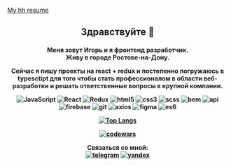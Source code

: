 [My hh resume](https://rostov.hh.ru/resume/ed437a84ff0be57a830039ed1f79756b666c58)
<h2 align="center">
Здравствуйте 👋<br>
</h2>
  <h4 align="center">
Меня зовут Игорь и я фронтенд разработчик. <br>
Живу в городе Ростове-на-Дону.<br>
      </p>
      <p align="center">
Сейчас я пишу проекты на react + redux и постепенно погружаюсь в typesctipt для того чтобы
стать профессионалом в области веб-разработки и решать ответственные вопросы в крупной компании.
</p>
    
![JavaScript](https://img.shields.io/badge/-JavaScript-003131?style=for-the-badge&logo=javascript&logoColor=yellow)
![React](https://img.shields.io/badge/-react-003131?style=for-the-badge&logo=react&logoColor=blue)
![Redux](https://img.shields.io/badge/-redux-003131?style=for-the-badge&logo=redux&logoColor=blue)
![html5](https://img.shields.io/badge/-html5-003131?style=for-the-badge&logo=html5&logoColor=orange)
![css3](https://img.shields.io/badge/-css3-003131?style=for-the-badge&logo=css3&logoColor=green)
![scss](https://img.shields.io/badge/-scss-003131?style=for-the-badge&logo=scss&logoColor=purple)
![bem](https://img.shields.io/badge/-bem-003131?style=for-the-badge&logo=bem&logoColor=green)
![api](https://img.shields.io/badge/-api-003131?style=for-the-badge&logo=api&logoColor=green)
![firebase](https://img.shields.io/badge/-firebase-003131?style=for-the-badge&logo=firebase&logoColor=green)
![git](https://img.shields.io/badge/-git-003131?style=for-the-badge&logo=git&logoColor=green)
![axios](https://img.shields.io/badge/-axios-003131?style=for-the-badge&logo=axios&logoColor=green)
![figma](https://img.shields.io/badge/-figma-003131?style=for-the-badge&logo=figma&logoColor=green)
![es6](https://img.shields.io/badge/-es6-003131?style=for-the-badge&logo=es6&logoColor=green)

[![Top Langs](https://github-readme-stats.vercel.app/api/top-langs/?username=anuraghazra&layout=compact)](https://github.com/anuraghazra/github-readme-stats)

[![codewars](https://www.codewars.com/users/igor-sergeevich/badges/large)](https://www.codewars.com/users/igor-sergeevich-po)

Связаться со мной:<br>
[![telegram](https://img.shields.io/badge/-telegram-003131?style=for-the-badge&logo=telegram&logoColor=blue)](https://t.me/elDev161)
<a href="mailto:79515076779@ya.ru&body=привет?subject=вопрос">
![yandex](https://img.shields.io/badge/-@mail-003131?style=for-the-badge&logo=yandex&logoColor=blue)
</a>

